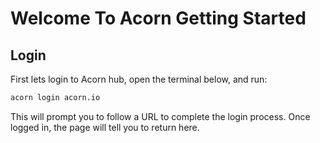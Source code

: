 # Welcome To Acorn Getting Started

## Login

First lets login to Acorn hub, open the terminal below, and run:

```bash
acorn login acorn.io
```

This will prompt you to follow a URL to complete the login process. Once logged in, the page will tell you to return here.
